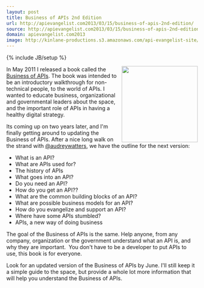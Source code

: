 ```yaml
---
layout: post
title: Business of APIs 2nd Edition
url: http://apievangelist.com2013/03/15/business-of-apis-2nd-edition/
source: http://apievangelist.com2013/03/15/business-of-apis-2nd-edition/
domain: apievangelist.com2013
image: http://kinlane-productions.s3.amazonaws.com/api-evangelist-site/blog/Business-of-APIs-Front-Cover-Cropped.png
---
```

{% include JB/setup %}<p>
     <a href="http://www.amazon.com/Business-APIs-1-Kin-Lane/dp/1461113881/ref=sr_1_5?s=books&amp;ie=UTF8&amp;qid=1304210432&amp;sr=1-5"><img src="http://kinlane-productions.s3.amazonaws.com/business-of-apis/Business-of-APIs-Front-Cover-Cropped.png"  width="200" align="right" /></a>
</p>
<p>
     In May 2011 I released a book called the <a href="http://www.amazon.com/Business-APIs-1-Kin-Lane/dp/1461113881/ref=sr_1_5?s=books&amp;ie=UTF8&amp;qid=1304210432&amp;sr=1-5">Business of APIs</a>. The book was intended to be an introductory walkthrough for non-technical people, to the world of APIs. I wanted to educate business, organizational and governmental leaders about the space, and the important role of APIs in having a healthy digital strategy.
</p>
<p>
     Its coming up on two years later, and I'm finally getting around to updating the Business of APIs. After a nice long walk on the strand with <a href="https://twitter.com/audreywatters">@audreywatters</a>, we have the outline for the next version:
</p>
<ul>
     <li>What is an API?
     </li>
     <li>What are APIs used for?
     </li>
     <li>The history of APIs
     </li>
     <li>What goes into an API?
     </li>
     <li>Do you need an API?
     </li>
     <li>How do you get an API??
     </li>
     <li>What are the common building blocks of an API?
     </li>
     <li>What are possible business models for an API?
     </li>
     <li>How do you evangelize and support an API?
     </li>
     <li>Where have some APIs stumbled?
     </li>
     <li>APIs, a new way of doing business
     </li>
</ul>
<p>
     The goal of the Business of APIs is the same. Help anyone, from any company, organization or the government understand what an API is, and why they are important.  You don't have to be a developer to put APIs to use, this book is for everyone.
</p>
<p>
     Look for an updated version of the Business of APIs by June. I'll still keep it a simple guide to the space, but provide a whole lot more information that will help you understand the Business of APIs.
</p>
